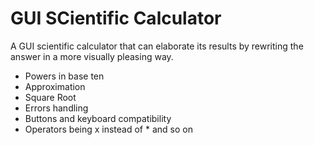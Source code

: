 # GUI SCientific Calculator
A GUI scientific calculator that can elaborate its results by rewriting the answer in a more visually pleasing way.

- Powers in base ten 
- Approximation
- Square Root
- Errors handling
- Buttons and keyboard compatibility
- Operators being x instead of * and so on
